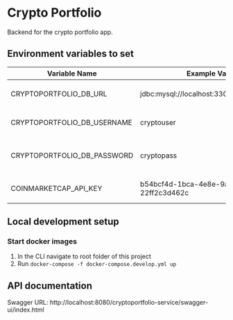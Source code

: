 # Crypto Portfolio

Backend for the crypto portfolio app.

## Environment variables to set

| Variable Name               | Example Value                               | Description                                   |
|-----------------------------|---------------------------------------------|-----------------------------------------------|
| CRYPTOPORTFOLIO_DB_URL      | jdbc:mysql://localhost:3307/cryptoportfolio | URL pointing to the MySQL database            |
| CRYPTOPORTFOLIO_DB_USERNAME | cryptouser                                  | Database username to connect with             |
| CRYPTOPORTFOLIO_DB_PASSWORD | cryptopass                                  | Password of the database user to connect with |
| COINMARKETCAP_API_KEY       | b54bcf4d-1bca-4e8e-9a24-22ff2c3d462c        | Personal API key of CoinMarketCap             |

## Local development setup

### Start docker images

1. In the CLI navigate to root folder of this project
2. Run `docker-compose -f docker-compose.develop.yml up`

## API documentation

Swagger URL: http://localhost:8080/cryptoportfolio-service/swagger-ui/index.html
